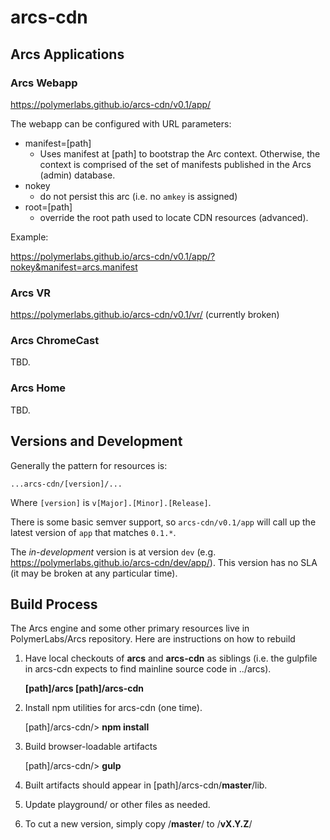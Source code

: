 # arcs-cdn

## Arcs Applications

### Arcs Webapp

https://polymerlabs.github.io/arcs-cdn/v0.1/app/

The webapp can be configured with URL parameters:

* manifest=[path]
  * Uses manifest at [path] to bootstrap the Arc context. Otherwise, the context is comprised of the set of manifests published in the Arcs (admin) database.
* nokey
  * do not persist this arc (i.e. no `amkey` is assigned)
* root=[path]
  * override the root path used to locate CDN resources (advanced).

Example:

https://polymerlabs.github.io/arcs-cdn/v0.1/app/?nokey&manifest=arcs.manifest

### Arcs VR

https://polymerlabs.github.io/arcs-cdn/v0.1/vr/ (currently broken)

### Arcs ChromeCast

TBD.

### Arcs Home

TBD.

## Versions and Development

Generally the pattern for resources is:

`...arcs-cdn/[version]/...`

Where `[version]` is `v[Major].[Minor].[Release]`.

There is some basic semver support, so `arcs-cdn/v0.1/app` will call up the latest version of `app` that matches `0.1.*`.

The _in-development_ version is at version `dev` (e.g. https://polymerlabs.github.io/arcs-cdn/dev/app/). This version has no SLA (it may be broken at any particular time).

## Build Process

The Arcs engine and some other primary resources live in PolymerLabs/Arcs repository. Here are instructions on how to rebuild

1. Have local checkouts of **arcs** and **arcs-cdn** as siblings (i.e. the gulpfile in arcs-cdn expects to find mainline source code in ../arcs).

	**[path]/arcs
	[path]/arcs-cdn**

2. Install npm utilities for arcs-cdn (one time).

	[path]/arcs-cdn/> **npm install**

3. Build browser-loadable artifacts

	[path]/arcs-cdn/> **gulp**

4. Built artifacts should appear in [path]/arcs-cdn/**master**/lib.

5. Update playground/ or other files as needed.

6. To cut a new version, simply copy /**master**/ to /**vX.Y.Z**/
